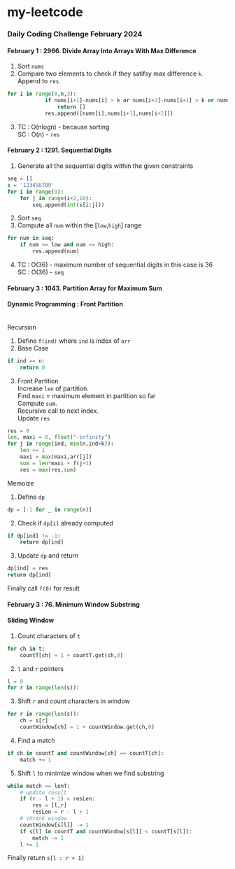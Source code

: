 # my-leetcode

### Daily Coding Challenge February 2024

#### February 1 : 2966. Divide Array Into Arrays With Max Difference

1. Sort `nums`
2. Compare two elements to check if they satifsy max difference `k`.<br>Append to `res`.

```python
for i in range(0,n,3):
            if nums[i+1]-nums[i] > k or nums[i+2]-nums[i+1] > k or nums[i+2]-nums[i] > k:
                return []
            res.append([nums[i],nums[i+1],nums[i+2]])
```

3. TC : O(nlogn) - because sorting <br>SC : O(n) - `res` 

#### February 2 : 1291. Sequential Digits 

1. Generate all the sequential digits within the given constraints
```python
seq = []
s = '123456789'
for i in range(9):
    for j in range(i+2,10):
        seq.append(int(s[i:j]))
```
2. Sort `seq`
3. Compute all `num` within the [`low`,`high`] range
```python
for num in seq:
    if num >= low and num <= high:
        res.append(num)
```
4. TC : O(36) - maximum number of sequential digits in this case is 36<br>SC : O(36) - `seq`

#### February 3 : 1043. Partition Array for Maximum Sum

#### Dynamic Programming : Front Partition
<br>Recursion<br>

1. Define `f(ind)` where `ind` is index of `arr`
2. Base Case
```py
if ind == n:
    return 0
```
3. Front Partition<br>Increase `len` of partition. <br>Find `maxi` = maximum element in partition so far<br>Compute `sum`.<br>Recursive call to next index.<br>Update `res`
```py
res = 0
len, maxi = 0, float("-infinity")
for j in range(ind, min(n,ind+k)):
    len += 1
    maxi = max(maxi,arr[j])
    sum = len*maxi + f(j+1)
    res = max(res,sum)
```

Memoize<br>

1. Define `dp`
```py
dp = [-1 for _ in range(n)]
```
2. Check if `dp[i]` already computed
```py
if dp[ind] != -1:
    return dp[ind]
```
3. Update `dp` and return
```py
dp[ind] = res
return dp[ind]
```

Finally call `f(0)` for result

#### February 3 : 76. Minimum Window Substring
#### Sliding Window
1. Count characters of `t`
```py
for ch in t:
    countT[ch] = 1 + countT.get(ch,0)
```
2. `l` and `r` pointers
```py
l = 0
for r in range(len(s)):
```
3. Shift `r` and count characters in window
```py
for r in range(len(s)):
    ch = s[r]
    countWindow[ch] = 1 + countWindow.get(ch,0)
```
4. Find a match
```py
if ch in countT and countWindow[ch] == countT[ch]:
    match += 1
```
5. Shift `l` to minimize window when we find substring
```py
while match == lenT:
    # update result
    if (r - l + 1) < resLen:
        res = [l,r]
        resLen = r - l + 1
    # shrink window
    countWindow[s[l]] -= 1
    if s[l] in countT and countWindow[s[l]] < countT[s[l]]:
        match -= 1
    l += 1
```

Finally return `s[l : r + 1]`